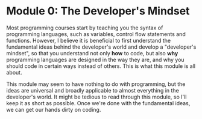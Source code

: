 # Module 0: The Developer's Mindset

Most programming courses start by teaching you the syntax of programming languages, such as variables, control flow statements and functions. However, I believe it is beneficial to first understand the fundamental ideas behind the developer's world and develop a "developer's mindset", so that you understand not only **how** to code, but also **why** programming languages are designed in the way they are, and why you should code in certain ways instead of others. This is what this module is all about.

This module may seem to have nothing to do with programming, but the ideas are universal and broadly applicable to almost everything in the developer's world. It might be tedious to read through this module, so I'll keep it as short as possible. Once we're done with the fundamental ideas, we can get our hands dirty on coding.